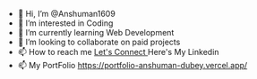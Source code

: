 - 👋 Hi, I’m @Anshuman1609
- 👀 I’m interested in Coding
- 🌱 I’m currently learning Web Development 
- 💞️ I’m looking to collaborate on paid projects 
- 📫 How to reach me <a href = "https://www.linkedin.com/in/anshuman1609/" target = "_blank"> Let's Connect </a> Here's My Linkedin
- 📫 My PortFolio https://portfolio-anshuman-dubey.vercel.app/ 


<!---
Anshuman1609/Anshuman1609 is a ✨ special ✨ repository because its `README.md` (this file) appears on your GitHub profile.
You can click the Preview link to take a look at your changes.
--->
